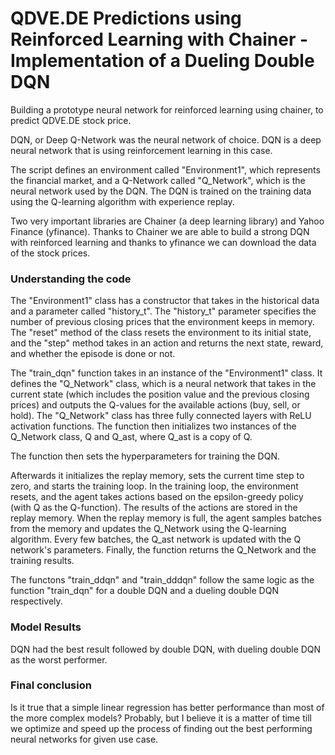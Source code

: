# QDVE.DE Predictions using Reinforced Learning with Chainer - Implementation of a Dueling Double DQN

Building a prototype neural network for reinforced learning using chainer, to predict QDVE.DE stock price.

DQN, or Deep Q-Network was the neural network of choice. DQN is a deep neural network that is using reinforcement learning in this case.

The script defines an environment called "Environment1", which represents the financial market, and a Q-Network called "Q_Network", which is the neural network used by the DQN. The DQN is trained on the training data using the Q-learning algorithm with experience replay.

Two very important libraries are Chainer (a deep learning library) and Yahoo Finance (yfinance). Thanks to Chainer we are able to build a strong DQN with reinforced learning and thanks to yfinance we can download the data of the stock prices.

### Understanding the code

The "Environment1" class has a constructor that takes in the historical data and a parameter called "history_t". The "history_t" parameter specifies the number of previous closing prices that the environment keeps in memory. The "reset" method of the class resets the environment to its initial state, and the "step" method takes in an action and returns the next state, reward, and whether the episode is done or not.

The "train_dqn" function takes in an instance of the "Environment1" class. It defines the "Q_Network" class, which is a neural network that takes in the current state (which includes the position value and the previous closing prices) and outputs the Q-values for the available actions (buy, sell, or hold). The "Q_Network" class has three fully connected layers with ReLU activation functions. The function then initializes two instances of the Q_Network class, Q and Q_ast, where Q_ast is a copy of Q.

The function then sets the hyperparameters for training the DQN.

Afterwards it initializes the replay memory, sets the current time step to zero, and starts the training loop. In the training loop, the environment resets, and the agent takes actions based on the epsilon-greedy policy (with Q as the Q-function). The results of the actions are stored in the replay memory. When the replay memory is full, the agent samples batches from the memory and updates the Q_Network using the Q-learning algorithm. Every few batches, the Q_ast network is updated with the Q network's parameters. Finally, the function returns the Q_Network and the training results.

The functons "train_ddqn" and "train_dddqn" follow the same logic as the function "train_dqn" for a double DQN and a dueling double DQN respectively.

### Model Results

DQN had the best result followed by double DQN, with dueling double DQN as the worst performer.


### Final conclusion

Is it true that a simple linear regression has better performance than most of the more complex models? Probably, but I believe it is a matter of time till we optimize and speed up the process of finding out the best performing neural networks for given use case.




